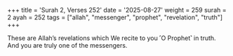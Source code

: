 +++
title = 'Surah 2, Verses 252'
date = '2025-08-27'
weight = 259
surah = 2
ayah = 252
tags = ["allah", "messenger", "prophet", "revelation", "truth"]
+++

These are Allah’s revelations which We recite to you ˹O Prophet˺ in truth. And you are truly one of the messengers.